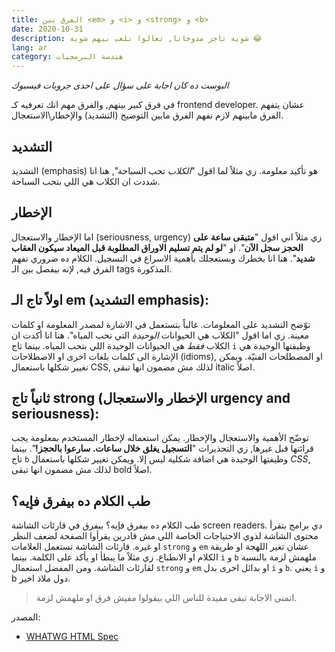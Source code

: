 ```yaml
---
title: الفرق بين <em> و <i> و <strong> و <b>
date: 2020-10-31
description: شوية تاجز مدوخانا, تعالوا نلعب بيهم شوية 😂
lang: ar
category: هندسة البرمجيات
---
```


_البوست ده كان اجابة على سؤال على احدى جروبات فيسبوك_

في فرق كبير بينهم, والفرق مهم انك تعرفيه كـ frontend developer. عشان
يتفهم الفرق مابينهم لازم نفهم الفرق مابين التوضيح (التشديد) والإخطار\الاستعجال.

## التشديد
التشديد (emphasis) هو تأكيد معلومة. زي مثلاً لما اقول "*الكلاب* تحب السباحة",
هنا انا شددت ان الكلاب هي اللي بتحب السباحة.

## الإخطار
اما الإخطار والاستعجال (seriousness, urgency) زي مثلاً اني اقول "**متبقى ساعة على الحجز سجل الآن**". او "**لو لم يتم تسليم الاوراق المطلوبة قبل الميعاد سيكون العقاب شديد**". هنا انا بخطرك وبستعجلك بأهمية الاسراع في التسجيل.
الكلام ده ضروري نفهم الفرق فيه, لإنه بيفصل بين الـ tags المذكورة.

## اولاً تاج الـ em (التشديد emphasis):
توّضح التشديد على المعلومات. غالباً بتستعمل في الاشارة لمصدر المعلومة او كلمات معينة. زي اما اقول "الكلاب هي الحيوانات <em>الوحيدة</em> التي تحب المياه". هنا انا أكدت ان الكلاب *فقط* هي الحيوانات الوحيدة اللي بتحب المياه.
بينما تاج `i` وظيفتها الوحيدة هي الإشارة الى كلمات بلغات اخرى او الاصطلاحات
(idioms), او المصطلحات الفنيّة. ويمكن تغيير شكلها باستعمال CSS, لذلك مش مضمون
انها تبقى italic اصلاً.

## ثانياً تاج strong (الإخطار والاستعجال urgency and seriousness):
توضّح الأهمية والاستعجال والإخطار. يمكن استعماله لإخطار المستخدم بمعلومة يجب قرائتها قبل غيرها, زي التحذيرات "<strong>التسجيل يغلق خلال ساعات. سارعوا بالحجز!</strong>".
بينما تاج `b` وظيفتها الوحيدة هي اضافة شكلية ليس إلا. ويمكن تغيير شكلها باستعمال
_CSS_, لذلك مش مضمون انها تبقى bold اصلاً.

## طب الكلام ده بيفرق فإيه؟
طب الكلام ده بيفرق فإيه؟ بيفرق في قارئات الشاشة screen readers. دي برامج بتقرأ محتوى الشاشة لذوي الاحتياجات الخاصة اللي مش قادرين يقرأوا الصفحة لضعف النظر او غيره. قارئات الشاشة تستعمل العلامات `strong` و `em` عشان تغير اللهجة او طريقة الكلام او الانطباع. زي مثلاً ما يبطأ او يأكد على الكلمة. بينما `i` و `b` ملهمش لزمة بالنسبة لقارئات الشاشة.
ومن المفضل استعمال `strong` و `em` او بدائل اخرى بدل `i` و `b`. يعني `i` و b دول ملاذ
اخير.

> اتمنى الاجابة تبقى مفيدة للناس اللي بيقولوا مفيش فرق او ملهمش لزمة.

المصدر:
- [WHATWG HTML Spec](https://html.spec.whatwg.org/)
